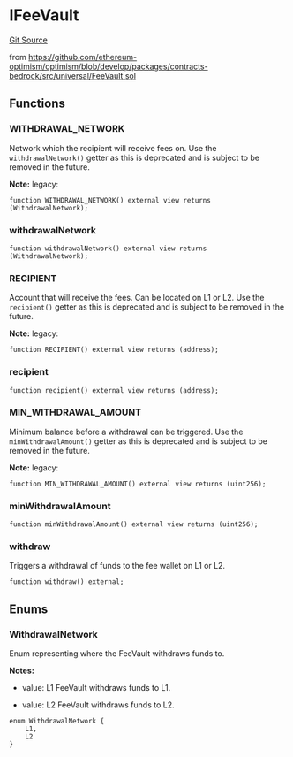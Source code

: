 # IFeeVault
[Git Source](https://github.com/Uniswap/unichain-contracts/blob/01b16016c9ca0bdf466dccf23f199a62de47a78e/src/interfaces/optimism/IFeeVault.sol)

from https://github.com/ethereum-optimism/optimism/blob/develop/packages/contracts-bedrock/src/universal/FeeVault.sol


## Functions
### WITHDRAWAL_NETWORK

Network which the recipient will receive fees on.
Use the `withdrawalNetwork()` getter as this is deprecated
and is subject to be removed in the future.

**Note:**
legacy: 


```solidity
function WITHDRAWAL_NETWORK() external view returns (WithdrawalNetwork);
```

### withdrawalNetwork


```solidity
function withdrawalNetwork() external view returns (WithdrawalNetwork);
```

### RECIPIENT

Account that will receive the fees. Can be located on L1 or L2.
Use the `recipient()` getter as this is deprecated
and is subject to be removed in the future.

**Note:**
legacy: 


```solidity
function RECIPIENT() external view returns (address);
```

### recipient


```solidity
function recipient() external view returns (address);
```

### MIN_WITHDRAWAL_AMOUNT

Minimum balance before a withdrawal can be triggered.
Use the `minWithdrawalAmount()` getter as this is deprecated
and is subject to be removed in the future.

**Note:**
legacy: 


```solidity
function MIN_WITHDRAWAL_AMOUNT() external view returns (uint256);
```

### minWithdrawalAmount


```solidity
function minWithdrawalAmount() external view returns (uint256);
```

### withdraw

Triggers a withdrawal of funds to the fee wallet on L1 or L2.


```solidity
function withdraw() external;
```

## Enums
### WithdrawalNetwork
Enum representing where the FeeVault withdraws funds to.

**Notes:**
- value: L1 FeeVault withdraws funds to L1.

- value: L2 FeeVault withdraws funds to L2.


```solidity
enum WithdrawalNetwork {
    L1,
    L2
}
```

